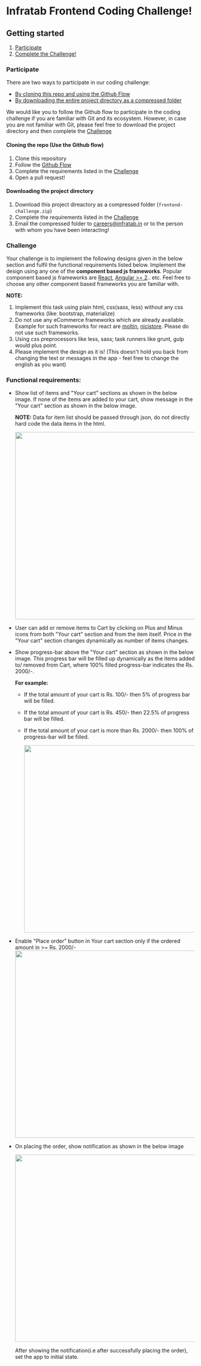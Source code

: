 # Infratab Frontend Coding Challenge!

## Getting started
1. [Participate](#participate)
2. [Complete the Challenge!](#challenge)

### Participate
There are two ways to participate in our coding challenge:
- [By cloning this repo and using the Github Flow](#cloning-the-repo-use-the-github-flow)
- [By downloading the entire project directory as a compressed folder](#downloading-the-project-directory)

We would like you to follow the Github flow to participate in the coding challenge if you are familiar with Git and its ecosystem. However, in case you are not familiar with Git, please feel free to download the project directory and then complete the [Challenge](#challenge)

#### Cloning the repo (Use the Github flow)
1. Clone this repository
2. Follow the [Github Flow](https://guides.github.com/introduction/flow/)
3. Complete the requirements listed in the [Challenge](#challenge)
4. Open a pull request!

#### Downloading the project directory
1. Download this project direactory as a compressed folder (`frontend-challenge.zip`)
2. Complete the requirements listed in the [Challenge](#challenge)
3. Email the compressed folder to careers@infratab.in or to the person with whom you have been interacting!

### Challenge

Your challenge is to implement the following designs given in the below section and fulfil the functional requirements listed below. Implement the design using any one of the **component based js frameworks**. Popular component based js frameworks are [React](https://facebook.github.io/react/), [Angular >= 2](https://angular.io/).. etc. Feel free to choose any other component based frameworks you are familiar with.

**NOTE:** 
1. Implement this task using plain html, css(sass, less) without any css frameworks (like: bootstrap, materialize)
2. Do not use any eCommerce frameworks which are already available. Example for such frameworks for react are [moltin](https://www.moltin.com/blog/2017/03/react-js/), [nicistore](https://github.com/yoonic/nicistore). Please do not use such frameworks.
3. Using css preprocessors like less, sass; task runners like grunt, gulp would plus point.
4. Please implement the design as it is! (This doesn't hold you back from changing the text or messages in the app - feel free to change the english as you want)

### Functional requirements:

- Show list of items and "Your cart" sections as shown in the below image. If none of the items are added to your cart, show message in the "Your cart" section as shown in the below image.

   **NOTE:** Data for item list should be passed through json, do not directly hard code the data items in the html. 

   <img src='https://user-images.githubusercontent.com/13765124/27330493-404effba-55d7-11e7-83a8-5e84a55a8e5e.png' width=500 />


- User can add or remove items to Cart by clicking on Plus and Minus icons from both "Your cart" section and from the item itself. Price in the "Your cart" section changes dynamically as number of items changes.

- Show progress-bar above the "Your cart" section as shown in the below image. This progress bar will be filled up dynamically as the items added to/ removed from Cart, where 100% filled progress-bar indicates the Rs. 2000/-.

  **For example:**

  - If the total amount of your cart is Rs. 100/- then 5% of progress bar will be filled.
  - If the total amount of your cart is Rs. 450/- then 22.5% of progress bar will be filled.
  - If the total amount of your cart is more than Rs. 2000/- then 100% of progress-bar will be fiiled.
  
       <img src='https://user-images.githubusercontent.com/13765124/27329829-b5a97c2a-55d4-11e7-9b81-b3fc75095c4b.png' width=500 />
  
- Enable "Place order" button in Your cart section only if the ordered amount in >= Rs. 2000/-
         <img src='https://user-images.githubusercontent.com/13765124/27329922-1eaebe60-55d5-11e7-9563-08d9bbe6cf25.png' width=500 />


- On placing the order, show notification as shown in the below image
 
     <img src='https://user-images.githubusercontent.com/13765124/27330380-c503eb4a-55d6-11e7-9b2d-05b186657f66.png' width=500 />
     
     After showing the notification(i.e after successfully placing the order), set the app to initial state.

